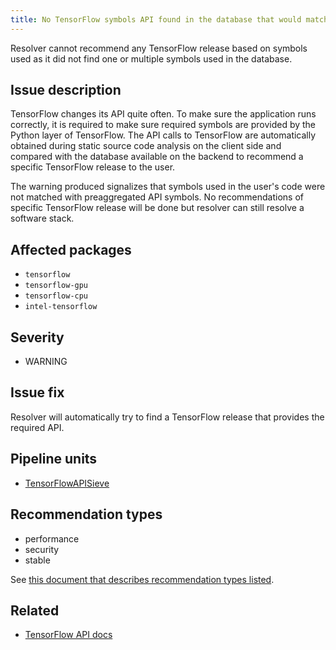 ```yaml
---
title: No TensorFlow symbols API found in the database that would match TensorFlow symbols used
---
```


Resolver cannot recommend any TensorFlow release based on symbols used as it
did not find one or multiple symbols used in the database.

## Issue description

TensorFlow changes its API quite often. To make sure the application runs
correctly, it is required to make sure required symbols are provided by the
Python layer of TensorFlow. The API calls to TensorFlow are automatically
obtained during static source code analysis on the client side and compared
with the database available on the backend to recommend a specific TensorFlow
release to the user.

The warning produced signalizes that symbols used in the user's code were not
matched with preaggregated API symbols. No recommendations of specific
TensorFlow release will be done but resolver can still resolve a software
stack.

## Affected packages

 * ``tensorflow``
 * ``tensorflow-gpu``
 * ``tensorflow-cpu``
 * ``intel-tensorflow``

## Severity

 * WARNING

## Issue fix

Resolver will automatically try to find a TensorFlow release that provides
the required API.

## Pipeline units

 * [TensorFlowAPISieve](https://thoth-station.ninja/docs/developers/adviser/thoth.adviser.sieves.html#thoth.adviser.sieves.TensorFlowAPISieve)

## Recommendation types

 * performance
 * security
 * stable

See [this document that describes recommendation types
listed](http://thoth-station.ninja/recommendation-types).

## Related

 * [TensorFlow API docs][1]

[1]: https://www.tensorflow.org/api_docs/python/tf/all_symbols
